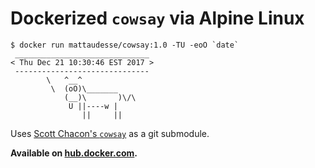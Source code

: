 # Dockerized `cowsay` via Alpine Linux

```
$ docker run mattaudesse/cowsay:1.0 -TU -eoO `date` 
 ______________________________ 
< Thu Dec 21 10:30:46 EST 2017 >
 ------------------------------ 
        \   ^__^
         \  (oO)\_______
            (__)\       )\/\
             U ||----w |
                ||     ||

```

Uses [Scott Chacon's `cowsay`](https://github.com/schacon/cowsay.git) as a git
submodule.

**Available on
[hub.docker.com](https://hub.docker.com/r/mattaudesse/cowsay/).**

